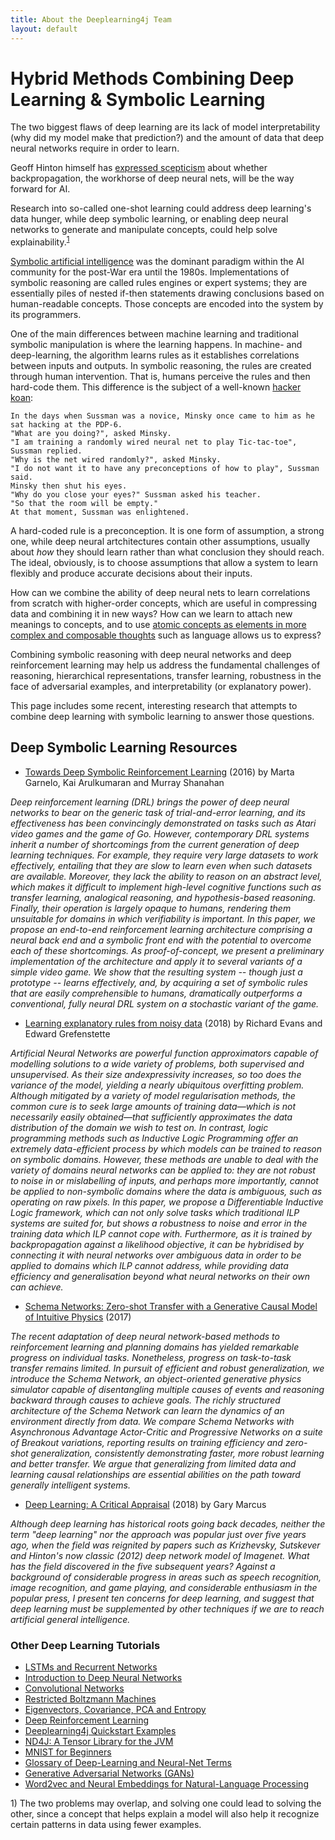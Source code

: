 ```yaml
---
title: About the Deeplearning4j Team
layout: default
---
```


# Hybrid Methods Combining Deep Learning & Symbolic Learning

The two biggest flaws of deep learning are its lack of model interpretability (why did my model make that prediction?) and the amount of data that deep neural networks require in order to learn. 

Geoff Hinton himself has [expressed scepticism](https://www.axios.com/artificial-intelligence-pioneer-says-we-need-to-start-over-1513305524-f619efbd-9db0-4947-a9b2-7a4c310a28fe.html) about whether backpropagation, the workhorse of deep neural nets, will be the way forward for AI.

Research into so-called one-shot learning could address deep learning's data hunger, while deep symbolic learning, or enabling deep neural networks to generate and manipulate concepts, could help solve explainability.<sup>[1](#one)</sup> 

[Symbolic artificial intelligence](https://en.wikipedia.org/wiki/Symbolic_artificial_intelligence) was the dominant paradigm within the AI community for the post-War era until the 1980s. Implementations of symbolic reasoning are called rules engines or expert systems; they are essentially piles of nested if-then statements drawing conclusions based on human-readable concepts. Those concepts are encoded into the system by its programmers. 

One of the main differences between machine learning and traditional symbolic manipulation is where the learning happens. In machine- and deep-learning, the algorithm learns rules as it establishes correlations between inputs and outputs. In symbolic reasoning, the rules are created through human intervention. That is, humans perceive the rules and then hard-code them. This difference is the subject of a well-known [hacker koan](https://simple.wikipedia.org/wiki/Hacker_koan):

```
In the days when Sussman was a novice, Minsky once came to him as he sat hacking at the PDP-6.
"What are you doing?", asked Minsky.
"I am training a randomly wired neural net to play Tic-tac-toe", Sussman replied.
"Why is the net wired randomly?", asked Minsky.
"I do not want it to have any preconceptions of how to play", Sussman said.
Minsky then shut his eyes.
"Why do you close your eyes?" Sussman asked his teacher.
"So that the room will be empty."
At that moment, Sussman was enlightened.
```

A hard-coded rule is a preconception. It is one form of assumption, a strong one, while deep neural artchitectures contain other assumptions, usually about *how* they should learn rather than what conclusion they should reach. The ideal, obviously, is to choose assumptions that allow a system to learn flexibly and produce accurate decisions about their inputs. 

How can we combine the ability of deep neural nets to learn correlations from scratch with higher-order concepts, which are useful in compressing data and combining it in new ways? How can we learn to attach new meanings to concepts, and to use [atomic concepts as elements in more complex and composable thoughts](https://medium.com/@GaryMarcus/in-defense-of-skepticism-about-deep-learning-6e8bfd5ae0f1) such as language allows us to express? 

Combining symbolic reasoning with deep neural networks and deep reinforcement learning may help us address the fundamental challenges of reasoning, hierarchical representations, transfer learning, robustness in the face of adversarial examples, and interpretability (or explanatory power).

This page includes some recent, interesting research that attempts to combine deep learning with symbolic learning to answer those questions. 

## Deep Symbolic Learning Resources

* [Towards Deep Symbolic Reinforcement Learning](https://arxiv.org/abs/1609.05518) (2016)
by Marta Garnelo, Kai Arulkumaran and Murray Shanahan

*Deep reinforcement learning (DRL) brings the power of deep neural networks to bear on the generic task of trial-and-error learning, and its effectiveness has been convincingly demonstrated on tasks such as Atari video games and the game of Go. However, contemporary DRL systems inherit a number of shortcomings from the current generation of deep learning techniques. For example, they require very large datasets to work effectively, entailing that they are slow to learn even when such datasets are available. Moreover, they lack the ability to reason on an abstract level, which makes it difficult to implement high-level cognitive functions such as transfer learning, analogical reasoning, and hypothesis-based reasoning. Finally, their operation is largely opaque to humans, rendering them unsuitable for domains in which verifiability is important. In this paper, we propose an end-to-end reinforcement learning architecture comprising a neural back end and a symbolic front end with the potential to overcome each of these shortcomings. As proof-of-concept, we present a preliminary implementation of the architecture and apply it to several variants of a simple video game. We show that the resulting system -- though just a prototype -- learns effectively, and, by acquiring a set of symbolic rules that are easily comprehensible to humans, dramatically outperforms a conventional, fully neural DRL system on a stochastic variant of the game.*

* [Learning explanatory rules from noisy data](https://deepmind.com/blog/learning-explanatory-rules-noisy-data/) (2018)
by Richard Evans and Edward Grefenstette 

*Artificial Neural Networks are powerful function approximators capable of modelling solutions to a wide variety of problems, both supervised and unsupervised. As their size andexpressivity increases, so too does the variance of the model, yielding a nearly ubiquitous overfitting problem. Although mitigated by a variety of model regularisation methods, the common cure is to seek large amounts of training data—which is not necessarily easily obtained—that sufficiently approximates the data distribution of the domain we wish to test on. In contrast, logic programming methods such as Inductive Logic Programming offer an extremely data-efficient process by which models can be trained to reason on symbolic domains. However, these methods are unable to deal with the variety of domains neural networks can be applied to: they are not robust to noise in or mislabelling of inputs, and perhaps more importantly, cannot be applied to non-symbolic domains where the data is ambiguous, such as operating on raw pixels. In this paper, we propose a Differentiable Inductive Logic framework, which can not only solve tasks which traditional ILP systems are suited for, but shows a robustness to noise and error in the training data which ILP cannot cope with. Furthermore, as it is trained by backpropagation against a likelihood objective, it can be hybridised by connecting it with neural networks over ambiguous data in order to be applied to domains which ILP cannot address, while providing data efficiency and generalisation beyond what neural networks on their own can achieve.*

* [Schema Networks: Zero-shot Transfer with a Generative Causal Model of Intuitive Physics](https://arxiv.org/abs/1706.04317) (2017)

*The recent adaptation of deep neural network-based methods to reinforcement learning and planning domains has yielded remarkable progress on individual tasks. Nonetheless, progress on task-to-task transfer remains limited. In pursuit of efficient and robust generalization, we introduce the Schema Network, an object-oriented generative physics simulator capable of disentangling multiple causes of events and reasoning backward through causes to achieve goals. The richly structured architecture of the Schema Network can learn the dynamics of an environment directly from data. We compare Schema Networks with Asynchronous Advantage Actor-Critic and Progressive Networks on a suite of Breakout variations, reporting results on training efficiency and zero-shot generalization, consistently demonstrating faster, more robust learning and better transfer. We argue that generalizing from limited data and learning causal relationships are essential abilities on the path toward generally intelligent systems.*

* [Deep Learning: A Critical Appraisal](https://arxiv.org/abs/1801.00631) (2018)
by Gary Marcus

*Although deep learning has historical roots going back decades, neither the term "deep learning" nor the approach was popular just over five years ago, when the field was reignited by papers such as Krizhevsky, Sutskever and Hinton's now classic (2012) deep network model of Imagenet. What has the field discovered in the five subsequent years? Against a background of considerable progress in areas such as speech recognition, image recognition, and game playing, and considerable enthusiasm in the popular press, I present ten concerns for deep learning, and suggest that deep learning must be supplemented by other techniques if we are to reach artificial general intelligence.*

### <a name="beginner">Other Deep Learning Tutorials</a>
* [LSTMs and Recurrent Networks](./lstm)
* [Introduction to Deep Neural Networks](./neuralnet-overview)
* [Convolutional Networks](./convolutionalnets)
* [Restricted Boltzmann Machines](./restrictedboltzmannmachine)
* [Eigenvectors, Covariance, PCA and Entropy](./eigenvector)
* [Deep Reinforcement Learning](.deepreinforcementlearning)
* [Deeplearning4j Quickstart Examples](./quickstart)
* [ND4J: A Tensor Library for the JVM](http://nd4j.org)
* [MNIST for Beginners](./mnist-for-beginners.html)
* [Glossary of Deep-Learning and Neural-Net Terms](./glossary.html)
* [Generative Adversarial Networks (GANs)](./generative-adversarial-network)
* [Word2vec and Neural Embeddings for Natural-Language Processing](./word2vec.html)

<a name="one">1)</a> The two problems may overlap, and solving one could lead to solving the other, since a concept that helps explain a model will also help it recognize certain patterns in data using fewer examples. 
